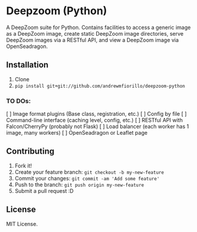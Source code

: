 # Deepzoom (Python)

A DeepZoom suite for Python. Contains facilities to access a generic image as a DeepZoom image, create static DeepZoom image directories, serve DeepZoom images via a RESTful API, and view a DeepZoom image via OpenSeadragon.

## Installation

1. Clone
2. `pip install git+git://github.com/andrewmfiorillo/deepzoom-python`

### TO DOs:
 [ ] Image format plugins (Base class, registration, etc.)
 [ ] Config by file
 [ ] Command-line interface (caching level, config, etc.)
 [ ] RESTful API with Falcon/CherryPy (probably not Flask)
 [ ] Load balancer (each worker has 1 image, many workers)
 [ ] OpenSeadragon or Leaflet page

## Contributing

1. Fork it!
2. Create your feature branch: `git checkout -b my-new-feature`
3. Commit your changes: `git commit -am 'Add some feature'`
4. Push to the branch: `git push origin my-new-feature`
5. Submit a pull request :D

## License

MIT License.

